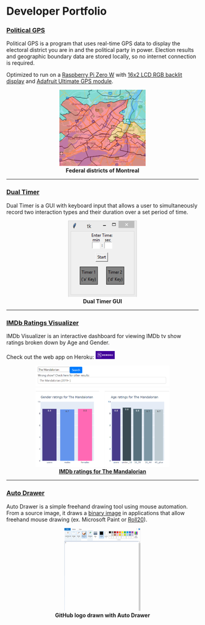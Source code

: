 # Developer Portfolio

### [Political GPS](https://christopherbaim.github.io/Political_GPS/)

Political GPS is a program that uses real-time GPS data to display the electoral district you are in and the political party in power. 
Election results and geographic boundary data are stored locally, so no internet connection is required.

Optimized to run on a [Raspberry Pi Zero W](https://www.raspberrypi.org/products/raspberry-pi-zero-w/) with
 [16x2 LCD RGB backlit display](https://www.sparkfun.com/products/10862) and [Adafruit Ultimate GPS module](https://www.adafruit.com/product/746).

<p align="center">
  <kbd><img src="/assets/Montreal Map Overlay.png" height="200"></kbd>
  <br>
  <b>Federal districts of Montreal</b>
</p>

---

### [Dual Timer](https://christopherbaim.github.io/Dual_Timer/)

Dual Timer is a GUI with keyboard input that allows a user 
to simultaneously record two interaction types and their 
duration over a set period of time.

<p align="center">
  <kbd><img src="/assets/DualTimer.png" height="200"></kbd>
  <br>
  <b>Dual Timer GUI</b>
</p>

---

### [IMDb Ratings Visualizer](https://christopherbaim.github.io/IMDb_Visualizer/)

IMDb Visualizer is an interactive dashboard for viewing IMDb tv show ratings broken down by Age and Gender.

Check out the web app on Heroku: <a href="https://imdb-visualizer.herokuapp.com/"><img src="/assets/heroku-logotype-horizontal-white.jpg" width="50">

<p align="center">
  <kbd><img src="/assets/Screenshot.png" width="350"></kbd>
  <br>
  <b>IMDb ratings for The Mandalorian</b>
</p>

---

### [Auto Drawer](https://christopherbaim.github.io/AutoDrawer/)

Auto Drawer is a simple freehand drawing tool using mouse automation.
From a source image, it draws a [binary image](https://en.wikipedia.org/wiki/Binary_image)
in applications that allow freehand mouse drawing (ex. Microsoft Paint or [Roll20](https://roll20.net/)).

<p align="center">
  <kbd><img src="/assets/Github.gif" width="200"></kbd>
  <br>
  <b>GitHub logo drawn with Auto Drawer</b>
</p>